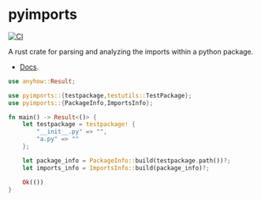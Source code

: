 # pyimports

[![CI](https://github.com/Peter554/pyimports/actions/workflows/ci.yml/badge.svg)](https://github.com/Peter554/pyimports/actions/workflows/ci.yml)

A rust crate for parsing and analyzing the imports within a python package.

- [Docs](https://docs.rs/pyimports/0.1.0/pyimports/).

```rust
use anyhow::Result;

use pyimports::{testpackage,testutils::TestPackage};
use pyimports::{PackageInfo,ImportsInfo};

fn main() -> Result<()> {
    let testpackage = testpackage! {
        "__init__.py" => "",
        "a.py" => ""
    };

    let package_info = PackageInfo::build(testpackage.path())?;
    let imports_info = ImportsInfo::build(package_info)?;

    Ok(())
}
```
